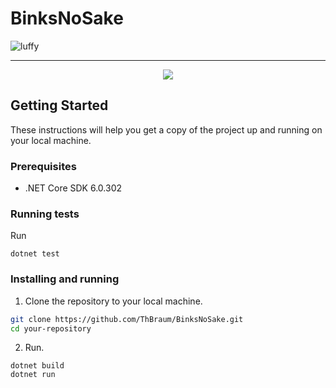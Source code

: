 # BinksNoSake

![luffy](https://github.com/ThBraum/Images-for-GitHub/assets/85642694/bd78e977-cf92-4396-90d0-f7769c65b62c)

***
<p align="center">
  <img src="https://github.com/ThBraum/BinksNoSake/assets/85642694/37cf8e7f-ec16-4899-9183-2ab8534f43cf"/>
</p>

## Getting Started

These instructions will help you get a copy of the project up and running on your local machine.

### Prerequisites

- .NET Core SDK 6.0.302

### Running tests

Run 
```console
dotnet test
```

### Installing and running

1. Clone the repository to your local machine.

```bash
git clone https://github.com/ThBraum/BinksNoSake.git
cd your-repository
```


2. Run.
```console
dotnet build
dotnet run
```

